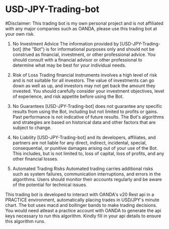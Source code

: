# USD-JPY-Trading-bot
#Disclaimer: This trading bot is my own personal project and is not affiliated with any major companies such as OANDA, please use this trading bot at your own risk.

1. No Investment Advice
The information provided by [USD-JPY-Trading-bot] (the "Bot") is for informational purposes only and should not be construed as financial, investment, or other professional advice. You should consult with a financial advisor or other professional to determine what may be best for your individual needs.

2. Risk of Loss
Trading financial instruments involves a high level of risk and is not suitable for all investors. The value of investments can go down as well as up, and investors may not get back the amount they invested. You should carefully consider your investment objectives, level of experience, and risk appetite before using the Bot.

3. No Guarantees
[USD-JPY-Trading-bot] does not guarantee any specific results from using the Bot, including but not limited to profits or gains. Past performance is not indicative of future results. The Bot's algorithms and strategies are based on historical data and other factors that are subject to change.

4. No Liability
[USD-JPY-Trading-bot] and its developers, affiliates, and partners are not liable for any direct, indirect, incidental, special, consequential, or punitive damages arising out of your use of the Bot. This includes, but is not limited to, loss of capital, loss of profits, and any other financial losses.

5. Automated Trading Risks
Automated trading carries additional risks such as system failures, communication interruptions, and errors in the algorithms. Users should monitor their accounts regularly and be aware of the potential for technical issues.

This trading bot is developed to interact with OANDA's v20 Rest api in a PRACTICE environment, automatically placing trades in USD/JPY's minute chart.
The bot uses macd and bollinger bands to make trading decisions.
You would need atleast a practice account with OANDA to generate the api keys necessary to run this algorithm.
Kindly fill in your api details to ensure this algorithm runs.
